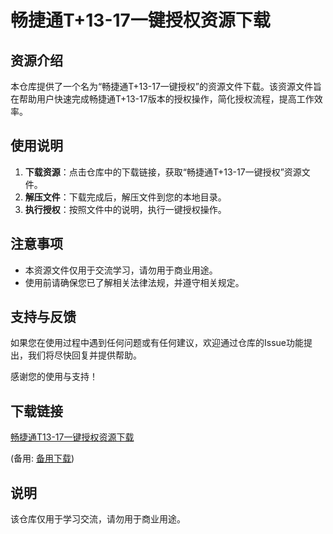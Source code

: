 # 畅捷通T+13-17一键授权资源下载

## 资源介绍

本仓库提供了一个名为“畅捷通T+13-17一键授权”的资源文件下载。该资源文件旨在帮助用户快速完成畅捷通T+13-17版本的授权操作，简化授权流程，提高工作效率。

## 使用说明

1. **下载资源**：点击仓库中的下载链接，获取“畅捷通T+13-17一键授权”资源文件。
2. **解压文件**：下载完成后，解压文件到您的本地目录。
3. **执行授权**：按照文件中的说明，执行一键授权操作。

## 注意事项

- 本资源文件仅用于交流学习，请勿用于商业用途。
- 使用前请确保您已了解相关法律法规，并遵守相关规定。

## 支持与反馈

如果您在使用过程中遇到任何问题或有任何建议，欢迎通过仓库的Issue功能提出，我们将尽快回复并提供帮助。

感谢您的使用与支持！

## 下载链接
[畅捷通T13-17一键授权资源下载](https://pan.quark.cn/s/85b7e91af0cb) 

(备用: [备用下载](https://pan.baidu.com/s/1PoLXDomTEuD9I-qbfmyPkg?pwd=1234))

## 说明

该仓库仅用于学习交流，请勿用于商业用途。
